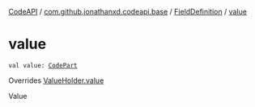 [CodeAPI](../../index.md) / [com.github.jonathanxd.codeapi.base](../index.md) / [FieldDefinition](index.md) / [value](.)

# value

`val value: `[`CodePart`](../../com.github.jonathanxd.codeapi/-code-part/index.md)

Overrides [ValueHolder.value](../-value-holder/value.md)

Value

